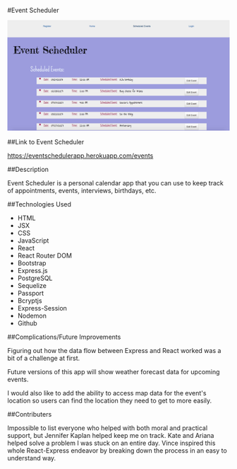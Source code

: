 #Event Scheduler

![Screenshot of homepage](public/images/scheduler.png)

##Link to Event Scheduler

https://eventschedulerapp.herokuapp.com/events

##Description

Event Scheduler is a personal calendar app that you can use to keep track of appointments, events, interviews, birthdays, etc.

##Technologies Used
- HTML
- JSX
- CSS
- JavaScript
- React
- React Router DOM
- Bootstrap
- Express.js
- PostgreSQL
- Sequelize
- Passport
- Bcryptjs
- Express-Session
- Nodemon
- Github

##Complications/Future Improvements

Figuring out how the data flow between Express and React worked was a bit of a challenge at first. 

Future versions of this app will show weather forecast data for upcoming events. 

I would also like to add the ability to access map data for the event's location so users can find the location they need to get to more easily.

##Contributers

Impossible to list everyone who helped with both moral and practical support, but Jennifer Kaplan helped keep me on track. Kate and Ariana helped solve a problem I was stuck on an entire day. Vince inspired this whole React-Express endeavor by breaking down the process in an easy to understand way.

